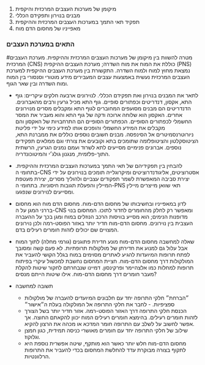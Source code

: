 1. מיקומן של מערכות העצבים המרכזית והיקפית
2. מבנים בנוירון ותפקידם הכללי
3. תפקיד תאי התמך במערכות העצבים המרכזית וההיקפית
4. מאפייניו של מחסום הדם מוח
### התאים במערכת העצבים
#מטרה להשוות בין מיקומן של מערכות העצבים המרכזית וההיקפית.
  מערכת העצבים המרכזית (CNS) כוללת את המוח את מוח השדרה; מערכת העצבים ההיקפית (PNS) נמצאת מחוץ למוח ולמוח השדרה. התקשורת בין מערכת העצבים ההיקפית למערכת העצבים המרכזית נעשית באמצעות עצבים המעבירים מידע מוטורי וסנסורי בין המוח ומוח השדרה ובין שאר הגוף.
- לתאר את המבנים בנוירון ואת תפקידם הכללי.
  לנוירונים ארבעה חלקים עיקריים: גוף התא, אקסון, דנדריטים וכפתורים סופיים. גוף התא מכיל גרעין ורבים מהאברונים. הדנדריטים הם מבנים מסועפים המחוברים לגוף התא ומקבלים מסרים מנוירונים אחרים. האקסון הוא שלוחה ארוכה ודקה של גוף התא והוא מעביר את המסר החשמלי לכפתורים הסופיים. הכפתורים הסופיים הם התרחבויות של האקסון והם מקבלים את המידע החשמלי והופכים אותו למידע כימי על ידי פליטת ניורוטרנסמיטרים אל הסינפסה. מבנים חשובים נוספים כוללים את ממברנת התא, הציטוסקלטון והציטופלזמה שתומכים בתא וקובעים את צורתי וגם ממלאים תפקידים נוספים. אברונים פנימיים מסייעים לתא לשרוד ועמם נמנים הגרעין, הרשתית התוך-פלזמית, מנגנון גולג׳י והמיטוכונדריה.
- להבחין בין תפקידיהם של תאי התמך במערכות העצבים המרכזית וההיקפית.
  בתחומי ה-CNS אסטרוציטים, אליגודנדרוציטים ומיקרוגלייה תומכים בנוירונים על ידי יצירת סביבה המאפשרת לשמר תפקודים עצביים ולהוליך מסרים, יצירת מעטפת המיילין והפעלת תגובות חיסוניות. בתחומי ה-PNS תאי שוואן מייצרים מיילין ומסייעים לנוירונים שנפגעו.
- לדון במאפייניו ובחשיבותו של מחסום הדם-מוח.
  מחסום הדם מוח הוא מחסום בררני המגן על ה-CNS ומאפשר רק לחלק מהחומרים לחדור לתוכו. המחסום בנוי מדופנות הנימים; הוא מסייע בוויסות הרכב הנוזלים במוח ומגן בכך על ההעברה העצבית בין נוירונים. מחסום הדם-מוח חדיר יותר באזור הפוסט-רמה ולכן נוירונים המצויים שם יכולים לזהות חומרים רעילים בדם.

- שאלה למחשבה
  מחסום הדם-מוח מונע חדירת פתוגנים (גורמי מחלה) לתוך המוח אבל עלול גם למנוע את חדירתן של מולקולות תרופתיות. לא פעם קשה ומסובך לפתח תרופות המיועדות להגיע לאתרים מסוימים במוח בגלל הקושי להעביר את המולקולות דרך מחסום הדם-מוח. חציית המחסום נחשבת למכשול עיקרי בפיתוח תרופות למחלות כמו אלצהיימר ופרקינסון. דמיינו שנבחרתם לחקור שיטות להקלת מעבר חומרים דרך מחסום הדם-מוח. אילו שיטות הייתם מנסים?

- תשובה למחשבה
  - ״הברחת״ חלקי התרופה יחד עם חלבונים המיועדים להעברה של מולקולות ספציפיות. - לחבר את חלקי התרופה אל המולקולה בעלת ה״אישור״
  - הכנסת חלקי התרופה דרך האזור הפוסט-רמה. אזור חדיר יותר בשל הצורך לזהות חומרים רעילים. בהימצא חומרים רעילים המוח יכוון להקאתם החוצה. אך אפשר לחשוב על לשלב עם התרופה חומר המדכא או מכהה את הרצון להקיא.
  - שילוב של חלקי התרופה יחד עם חומרים מאושרי כניסה תמידית, כגון חמצן וגלוקוז.
  - מחסום הדם-מוח חלש יותר כאשר הוא מותקף, שיטה אפשרית נוספת היא לתקוף בצורה מבוקרת עדד להחלשת המחסום בכדי להעביר את התרופות הרלוונטיות.
